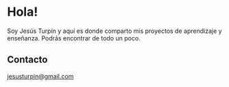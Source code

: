# Hola! 
Soy Jesús Turpín y aquí es donde comparto mis proyectos de aprendizaje y enseñanza. Podrás encontrar de todo un poco.

<!--
**jesusturpin/jesusturpin** is a ✨ _special_ ✨ repository because its `README.md` (this file) appears on your GitHub profile.

Here are some ideas to get you started:

- 🔭 I’m currently working on ...
- 🌱 I’m currently learning ...
- 👯 I’m looking to collaborate on ...
- 🤔 I’m looking for help with ...
- 💬 Ask me about ...
- 📫 How to reach me: ...
- 😄 Pronouns: ...
- ⚡ Fun fact: ...
-->

## Contacto

jesusturpin@gmail.com
